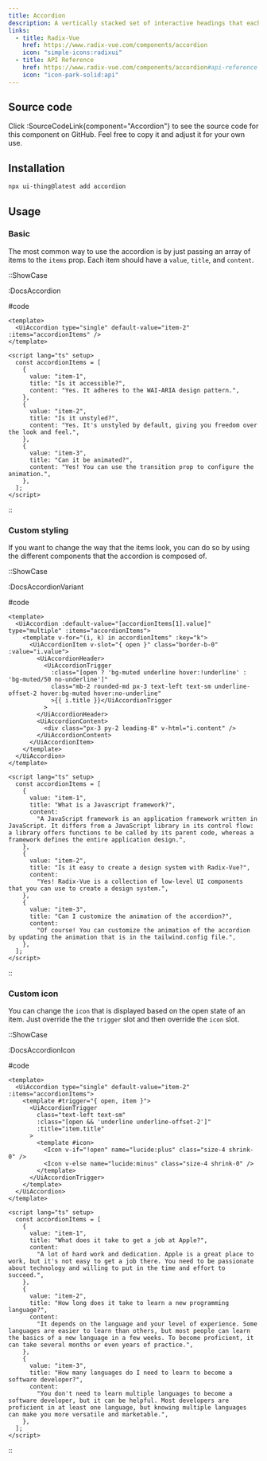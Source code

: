 ```yaml
---
title: Accordion
description: A vertically stacked set of interactive headings that each reveal an associated section of content.
links:
  - title: Radix-Vue
    href: https://www.radix-vue.com/components/accordion
    icon: "simple-icons:radixui"
  - title: API Reference
    href: https://www.radix-vue.com/components/accordion#api-reference
    icon: "icon-park-solid:api"
---
```


## Source code

Click :SourceCodeLink{component="Accordion"} to see the source code for this component on GitHub. Feel free to copy it and adjust it for your own use.

## Installation

```bash
npx ui-thing@latest add accordion
```

## Usage

### Basic

The most common way to use the accordion is by just passing an array of items to the `items` prop. Each item should have a `value`, `title`, and `content`.

::ShowCase

:DocsAccordion

#code

```vue [DocsAccordion.vue]
<template>
  <UiAccordion type="single" default-value="item-2" :items="accordionItems" />
</template>

<script lang="ts" setup>
  const accordionItems = [
    {
      value: "item-1",
      title: "Is it accessible?",
      content: "Yes. It adheres to the WAI-ARIA design pattern.",
    },
    {
      value: "item-2",
      title: "Is it unstyled?",
      content: "Yes. It's unstyled by default, giving you freedom over the look and feel.",
    },
    {
      value: "item-3",
      title: "Can it be animated?",
      content: "Yes! You can use the transition prop to configure the animation.",
    },
  ];
</script>
```

::

### Custom styling

If you want to change the way that the items look, you can do so by using the different components that the accordion is composed of.

::ShowCase

:DocsAccordionVariant

#code

```vue [DocsAccordionVariant.vue]
<template>
  <UiAccordion :default-value="[accordionItems[1].value]" type="multiple" :items="accordionItems">
    <template v-for="(i, k) in accordionItems" :key="k">
      <UiAccordionItem v-slot="{ open }" class="border-b-0" :value="i.value">
        <UiAccordionHeader>
          <UiAccordionTrigger
            :class="[open ? 'bg-muted underline hover:!underline' : 'bg-muted/50 no-underline']"
            class="mb-2 rounded-md px-3 text-left text-sm underline-offset-2 hover:bg-muted hover:no-underline"
            >{{ i.title }}</UiAccordionTrigger
          >
        </UiAccordionHeader>
        <UiAccordionContent>
          <div class="px-3 py-2 leading-8" v-html="i.content" />
        </UiAccordionContent>
      </UiAccordionItem>
    </template>
  </UiAccordion>
</template>

<script lang="ts" setup>
  const accordionItems = [
    {
      value: "item-1",
      title: "What is a Javascript framework?",
      content:
        "A JavaScript framework is an application framework written in JavaScript. It differs from a JavaScript library in its control flow: a library offers functions to be called by its parent code, whereas a framework defines the entire application design.",
    },
    {
      value: "item-2",
      title: "Is it easy to create a design system with Radix-Vue?",
      content:
        "Yes! Radix-Vue is a collection of low-level UI components that you can use to create a design system.",
    },
    {
      value: "item-3",
      title: "Can I customize the animation of the accordion?",
      content:
        "Of course! You can customize the animation of the accordion by updating the animation that is in the tailwind.config file.",
    },
  ];
</script>
```

::

### Custom icon

You can change the `icon` that is displayed based on the open state of an item. Just override the the `trigger` slot and then override the `icon` slot.

::ShowCase

:DocsAccordionIcon

#code

```vue [DocsAccordionIcon.vue]
<template>
  <UiAccordion type="single" default-value="item-2" :items="accordionItems">
    <template #trigger="{ open, item }">
      <UiAccordionTrigger
        class="text-left text-sm"
        :class="[open && 'underline underline-offset-2']"
        :title="item.title"
      >
        <template #icon>
          <Icon v-if="!open" name="lucide:plus" class="size-4 shrink-0" />
          <Icon v-else name="lucide:minus" class="size-4 shrink-0" />
        </template>
      </UiAccordionTrigger>
    </template>
  </UiAccordion>
</template>

<script lang="ts" setup>
  const accordionItems = [
    {
      value: "item-1",
      title: "What does it take to get a job at Apple?",
      content:
        "A lot of hard work and dedication. Apple is a great place to work, but it's not easy to get a job there. You need to be passionate about technology and willing to put in the time and effort to succeed.",
    },
    {
      value: "item-2",
      title: "How long does it take to learn a new programming language?",
      content:
        "It depends on the language and your level of experience. Some languages are easier to learn than others, but most people can learn the basics of a new language in a few weeks. To become proficient, it can take several months or even years of practice.",
    },
    {
      value: "item-3",
      title: "How many languages do I need to learn to become a software developer?",
      content:
        "You don't need to learn multiple languages to become a software developer, but it can be helpful. Most developers are proficient in at least one language, but knowing multiple languages can make you more versatile and marketable.",
    },
  ];
</script>
```

::
